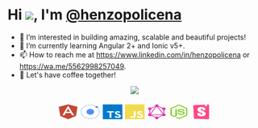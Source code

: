 <h1 align="left">Hi <img src="https://raw.githubusercontent.com/kaueMarques/kaueMarques/master/hi.gif" height="30px">, I'm <a target="_blank" href="https://www.instagram.com/henzopolicena/">@henzopolicena<a/></h1>

- 👀 I’m interested in building amazing, scalable and beautiful projects!
- 🌱 I’m currently learning Angular 2+ and Ionic v5+.
- 📫 How to reach me at https://www.linkedin.com/in/henzopolicena or https://wa.me/5562998257049.
- 💬 Let's have coffee together!

<div align="center">
<img src="https://streak-stats.demolab.com?user=henzopolicena&theme=highcontrast&border_radius=8"/>
</div>

<div align="center" style="display: inline_block"><br>
  <img align="center" height="30" width="40" src="https://raw.githubusercontent.com/devicons/devicon/master/icons/angularjs/angularjs-plain.svg">
  <img align="center" height="30" width="40" src="https://raw.githubusercontent.com/devicons/devicon/master/icons/ionic/ionic-original.svg">
  <img align="center" height="30" width="40" src="https://raw.githubusercontent.com/devicons/devicon/master/icons/typescript/typescript-plain.svg">
  <img align="center" height="30" width="40" src="https://raw.githubusercontent.com/devicons/devicon/master/icons/javascript/javascript-plain.svg">
  <img align="center" height="30" width="40" src="https://raw.githubusercontent.com/devicons/devicon/master/icons/graphql/graphql-plain.svg">
  <img align="center" height="30" width="40" src="https://raw.githubusercontent.com/devicons/devicon/master/icons/nodejs/nodejs-original.svg">
  <img align="center" height="30" width="40" src="https://raw.githubusercontent.com/devicons/devicon/master/icons/storybook/storybook-original.svg">
</div>
